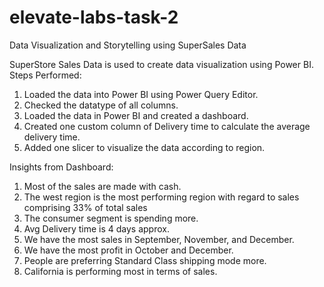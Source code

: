 # elevate-labs-task-2
Data Visualization and Storytelling using SuperSales Data

SuperStore Sales Data is used to create data visualization using Power BI.
Steps Performed:
1) Loaded the data into Power BI using Power Query Editor.
2) Checked the datatype of all columns.
3) Loaded the data in Power BI and created a dashboard.
4) Created one custom column of Delivery time to calculate the average delivery time.
5) Added one slicer to visualize the data according to region.

Insights from Dashboard:
1) Most of the sales are made with cash.
2) The west region is the most performing region with regard to sales comprising 33% of total sales
3) The consumer segment is spending more.
4) Avg Delivery time is 4 days approx.
5) We have the most sales in September, November, and December.
6) We have the most profit in October and December.
7) People are preferring Standard Class shipping mode more.
8) California is performing most in terms of sales.

